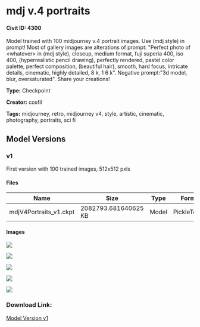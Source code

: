 # mdj v.4 portraits

#### Civit ID: 4300

<p>Model trained with 100 midjourney v.4 portrait images. Use (mdj style) in prompt! Most of gallery images are alterations of prompt: "Perfect photo of &lt;whatever&gt; in (mdj style), closeup, medium format, fuji superia 400, iso 400, (hyperrealistic pencil drawing), perfectly rendered, pastel color palette, perfect composition, (beautiful hair), smooth, hard focus, intricate details, cinematic, highly detailed, 8 k, 1 6 k". Negative prompt:"3d model, blur, oversaturated". Share your creations!</p>

**Type:** Checkpoint

**Creator:** cosfil

**Tags:** midjourney, retro, midjourney v4, style, artistic, cinematic, photography, portraits, sci fi

## Model Versions

### v1

<p>First version with 100 trained images, 512x512 pxls</p>

#### Files

| Name | Size | Type | Format | Download Url | AutoV1 | AutoV2 | SHA256 | CRC32 | BLAKE3 |
| --- | --- | --- | --- | --- | --- | --- | --- | --- | --- |
| mdjV4Portraits_v1.ckpt | 2082793.681640625 KB | Model | PickleTensor | https://civitai.com/api/download/models/4853 | 5DA2DA2E | 379832A5C9 | 379832A5C91815A16B9425A71BE7517E2750745C2BB755B8437FF3E0B2F561C9 | E096DB6C | D282E60DA013887EE49CBFB5C8C1B6EFAD903CC51EE45B9743F1196E20776A73 |

#### Images

<p><img src="https://image.civitai.com/xG1nkqKTMzGDvpLrqFT7WA/0d169a1f-68b7-48b5-883b-2c58c1805f00/width=450/34892.jpeg" /></p>

<p><img src="https://image.civitai.com/xG1nkqKTMzGDvpLrqFT7WA/88d4e66f-c050-4d84-4b29-020d44b72d00/width=450/34900.jpeg" /></p>

<p><img src="https://image.civitai.com/xG1nkqKTMzGDvpLrqFT7WA/43289049-eb6c-436d-e546-0bff6c1f9200/width=450/34896.jpeg" /></p>

<p><img src="https://image.civitai.com/xG1nkqKTMzGDvpLrqFT7WA/5df372d5-5b87-4d05-1df2-92f858f4b200/width=450/34895.jpeg" /></p>

<p><img src="https://image.civitai.com/xG1nkqKTMzGDvpLrqFT7WA/a4f97898-bb67-415e-6821-8c2651dbe000/width=450/34893.jpeg" /></p>

### Download Link:

[Model Version v1](https://civitai.com/api/download/models/4853)

